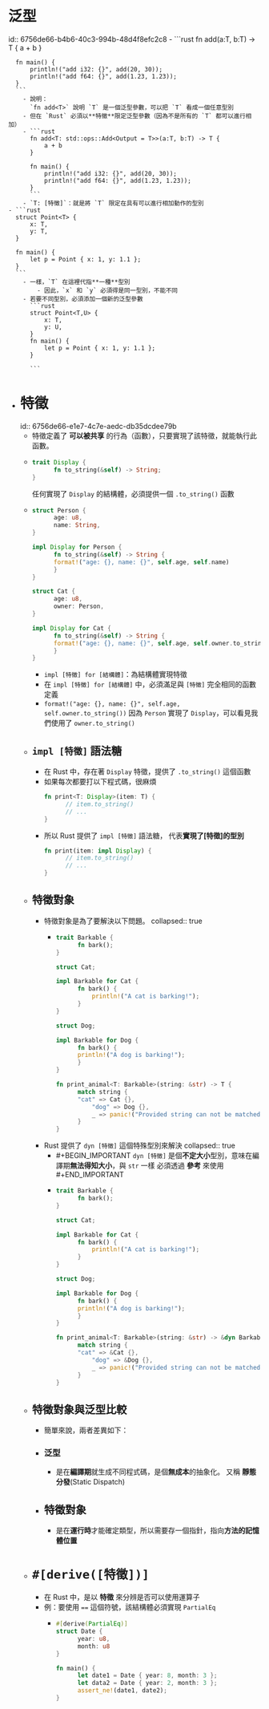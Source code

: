 # 泛型
id:: 6756de66-b4b6-40c3-994b-48d4f8efc2c8
	- ```rust
	  fn add<T>(a:T, b:T) -> T {
	      a + b
	  }
	  
	  fn main() {
	      println!("add i32: {}", add(20, 30));
	      println!("add f64: {}", add(1.23, 1.23));
	  }
	  ```
		- 說明：
		  `fn add<T>` 說明 `T` 是一個泛型參數，可以把 `T` 看成一個任意型別
		- 但在 `Rust` 必須以**特徵**限定泛型參數（因為不是所有的 `T` 都可以進行相加）
		- ```rust
		  fn add<T: std::ops::Add<Output = T>>(a:T, b:T) -> T {
		      a + b
		  }
		  
		  fn main() {
		      println!("add i32: {}", add(20, 30));
		      println!("add f64: {}", add(1.23, 1.23));
		  }
		  ```
		- `T: [特徵]`：就是將 `T` 限定在具有可以進行相加動作的型別
	- ```rust
	  struct Point<T> {
	      x: T,
	      y: T,
	  }
	  
	  fn main() {
	      let p = Point { x: 1, y: 1.1 };
	  }
	  ```
		- 一樣，`T` 在這裡代指**一種**型別
			- 因此，`x` 和 `y` 必須得是同一型別，不能不同
		- 若要不同型別，必須添加一個新的泛型參數
		  ```rust
		  struct Point<T,U> {
		      x: T,
		      y: U,
		  }
		  fn main() {
		      let p = Point { x: 1, y: 1.1 };
		  }
		  
		  ```
- # 特徵
  id:: 6756de66-e1e7-4c7e-aedc-db35dcdee79b
	- 特徵定義了 **可以被共享** 的行為（函數），只要實現了該特徵，就能執行此函數。
	- ```rust
	  trait Display {
	    	fn to_string(&self) -> String;
	  }
	  ```
	  任何實現了 `Display` 的結構體，必須提供一個 `.to_string()` 函數
	- ```rust
	  struct Person {
	    	age: u8,
	    	name: String,
	  }
	  
	  impl Display for Person {
	    	fn to_string(&self) -> String {
	      	format!("age: {}, name: {}", self.age, self.name)  
	    	}
	  }
	  
	  struct Cat {
	    	age: u8,
	    	owner: Person,
	  }
	  
	  impl Display for Cat {
	    	fn to_string(&self) -> String {
	      	format!("age: {}, name: {}", self.age, self.owner.to_string())
	    	}
	  }
	  
	  ```
		- `impl [特徵] for [結構體]`：為結構體實現特徵
		- 在 `impl [特徵] for [結構體]` 中，必須滿足與 `[特徵]` 完全相同的函數定義
		- `format!("age: {}, name: {}", self.age, self.owner.to_string())`
		  因為 `Person` 實現了 `Display`，可以看見我們使用了 `owner.to_string()`
	- ## `impl [特徵]` 語法糖
		- 在 Rust 中，存在著 `Display` 特徵，提供了 `.to_string()` 這個函數
		- 如果每次都要打以下程式碼，很麻煩
		  ```rust
		  fn print<T: Display>(item: T) {
		    	// item.to_string()
		    	// ...
		  }
		  ```
		- 所以 Rust 提供了 `impl [特徵]` 語法糖， 代表**實現了[特徵]的型別**
		  ```rust
		  fn print(item: impl Display) {
		    	// item.to_string()
		    	// ...
		  }
		  ```
	- ## 特徵對象
		- 特徵對象是為了要解決以下問題。
		  collapsed:: true
			- ```rust
			  trait Barkable {
			    	fn bark();
			  }
			  
			  struct Cat;
			  
			  impl Barkable for Cat {
			    	fn bark() {
			        	println!("A cat is barking!");
			    	}
			  }
			  
			  struct Dog;
			  
			  impl Barkable for Dog {
			    	fn bark() {
			      	println!("A dog is barking!");
			    	}
			  }
			  
			  fn print_animal<T: Barkable>(string: &str) -> T {
			    	match string {
			      	"cat" => Cat {},
			        	"dog" => Dog {},
			        	_ => panic!("Provided string can not be matched against."),
			    	}
			  }
			  ```
		- Rust 提供了 `dyn [特徵]` 這個特殊型別來解決
		  collapsed:: true
			- #+BEGIN_IMPORTANT
			  `dyn [特徵]` 是個**不定大小**型別，意味在編譯期**無法得知大小**，與 `str` 一樣
			  必須透過 **參考** 來使用
			  #+END_IMPORTANT
			- ```rust
			  trait Barkable {
			    	fn bark();
			  }
			  
			  struct Cat;
			  
			  impl Barkable for Cat {
			    	fn bark() {
			        	println!("A cat is barking!");
			    	}
			  }
			  
			  struct Dog;
			  
			  impl Barkable for Dog {
			    	fn bark() {
			      	println!("A dog is barking!");
			    	}
			  }
			  
			  fn print_animal<T: Barkable>(string: &str) -> &dyn Barkable {
			    	match string {
			      	"cat" => &Cat {},
			        	"dog" => &Dog {},
			        	_ => panic!("Provided string can not be matched against."),
			    	}
			  }
			  ```
	- ## 特徵對象與泛型比較
		- 簡單來說，兩者差異如下：
		- ### 泛型
			- 是在**編譯期**就生成不同程式碼，是個**無成本**的抽象化。
			  又稱 **靜態分發**(Static Dispatch)
		- ## 特徵對象
			- 是在**運行時**才能確定類型，所以需要存一個指針，指向**方法的記憶體位置**
	- # `#[derive([特徵])]`
		- 在 Rust 中，是以 **特徵** 來分辨是否可以使用運算子
		- 例：要使用 `==` 這個符號，該結構體必須實現 `PartialEq`
			- ```rust
			  #[derive(PartialEq)]
			  struct Date {
			    	year: u8,
			    	month: u8
			  }
			  
			  fn main() {
			    	let date1 = Date { year: 8, month: 3 };
			    	let data2 = Date { year: 2, month: 3 };
			    	assert_ne!(date1, date2);
			  }
			  ```